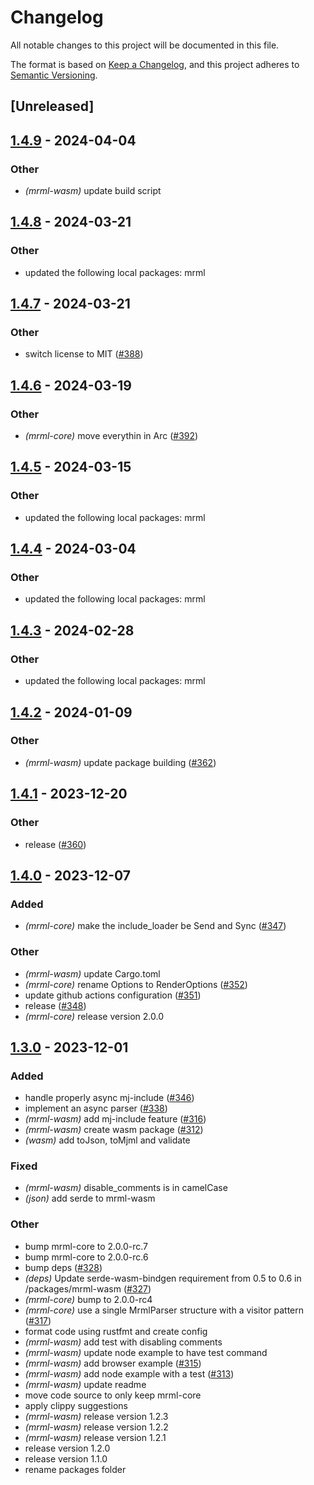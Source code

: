# Changelog
All notable changes to this project will be documented in this file.

The format is based on [Keep a Changelog](https://keepachangelog.com/en/1.0.0/),
and this project adheres to [Semantic Versioning](https://semver.org/spec/v2.0.0.html).

## [Unreleased]

## [1.4.9](https://github.com/jdrouet/mrml/compare/mrml-wasm-v1.4.8...mrml-wasm-v1.4.9) - 2024-04-04

### Other
- *(mrml-wasm)* update build script

## [1.4.8](https://github.com/jdrouet/mrml/compare/mrml-wasm-v1.4.7...mrml-wasm-v1.4.8) - 2024-03-21

### Other
- updated the following local packages: mrml

## [1.4.7](https://github.com/jdrouet/mrml/compare/mrml-wasm-v1.4.6...mrml-wasm-v1.4.7) - 2024-03-21

### Other
- switch license to MIT ([#388](https://github.com/jdrouet/mrml/pull/388))

## [1.4.6](https://github.com/jdrouet/mrml/compare/mrml-wasm-v1.4.5...mrml-wasm-v1.4.6) - 2024-03-19

### Other
- *(mrml-core)* move everythin in Arc ([#392](https://github.com/jdrouet/mrml/pull/392))

## [1.4.5](https://github.com/jdrouet/mrml/compare/mrml-wasm-v1.4.4...mrml-wasm-v1.4.5) - 2024-03-15

### Other
- updated the following local packages: mrml

## [1.4.4](https://github.com/jdrouet/mrml/compare/mrml-wasm-v1.4.3...mrml-wasm-v1.4.4) - 2024-03-04

### Other
- updated the following local packages: mrml

## [1.4.3](https://github.com/jdrouet/mrml/compare/mrml-cli-v1.4.2...mrml-python-v1.4.3) - 2024-02-28

### Other
- updated the following local packages: mrml

## [1.4.2](https://github.com/jdrouet/mrml/compare/mrml-wasm-v1.4.1...mrml-wasm-v1.4.2) - 2024-01-09

### Other
- *(mrml-wasm)* update package building ([#362](https://github.com/jdrouet/mrml/pull/362))

## [1.4.1](https://github.com/jdrouet/mrml/compare/mrml-wasm-v1.4.0...mrml-wasm-v1.4.1) - 2023-12-20

### Other
- release ([#360](https://github.com/jdrouet/mrml/pull/360))

## [1.4.0](https://github.com/jdrouet/mrml/compare/mrml-wasm-v1.3.0...mrml-wasm-v1.4.0) - 2023-12-07

### Added
- *(mrml-core)* make the include_loader be Send and Sync ([#347](https://github.com/jdrouet/mrml/pull/347))

### Other
- *(mrml-wasm)* update Cargo.toml
- *(mrml-core)* rename Options to RenderOptions ([#352](https://github.com/jdrouet/mrml/pull/352))
- update github actions configuration ([#351](https://github.com/jdrouet/mrml/pull/351))
- release ([#348](https://github.com/jdrouet/mrml/pull/348))
- *(mrml-core)* release version 2.0.0

## [1.3.0](https://github.com/jdrouet/mrml/compare/mrml-wasm-v1.2.3...mrml-wasm-v1.3.0) - 2023-12-01

### Added
- handle properly async mj-include ([#346](https://github.com/jdrouet/mrml/pull/346))
- implement an async parser ([#338](https://github.com/jdrouet/mrml/pull/338))
- *(mrml-wasm)* add mj-include feature ([#316](https://github.com/jdrouet/mrml/pull/316))
- *(mrml-wasm)* create wasm package ([#312](https://github.com/jdrouet/mrml/pull/312))
- *(wasm)* add toJson, toMjml and validate

### Fixed
- *(mrml-wasm)* disable_comments is in camelCase
- *(json)* add serde to mrml-wasm

### Other
- bump mrml-core to 2.0.0-rc.7
- bump mrml-core to 2.0.0-rc.6
- bump deps ([#328](https://github.com/jdrouet/mrml/pull/328))
- *(deps)* Update serde-wasm-bindgen requirement from 0.5 to 0.6 in /packages/mrml-wasm ([#327](https://github.com/jdrouet/mrml/pull/327))
- *(mrml-core)* bump to 2.0.0-rc4
- *(mrml-core)* use a single MrmlParser structure with a visitor pattern ([#317](https://github.com/jdrouet/mrml/pull/317))
- format code using rustfmt and create config
- *(mrml-wasm)* add test with disabling comments
- *(mrml-wasm)* update node example to have test command
- *(mrml-wasm)* add browser example ([#315](https://github.com/jdrouet/mrml/pull/315))
- *(mrml-wasm)* add node example with a test ([#313](https://github.com/jdrouet/mrml/pull/313))
- *(mrml-wasm)* update readme
- move code source to only keep mrml-core
- apply clippy suggestions
- *(mrml-wasm)* release version 1.2.3
- *(mrml-wasm)* release version 1.2.2
- *(mrml-wasm)* release version 1.2.1
- release version 1.2.0
- release version 1.1.0
- rename packages folder
